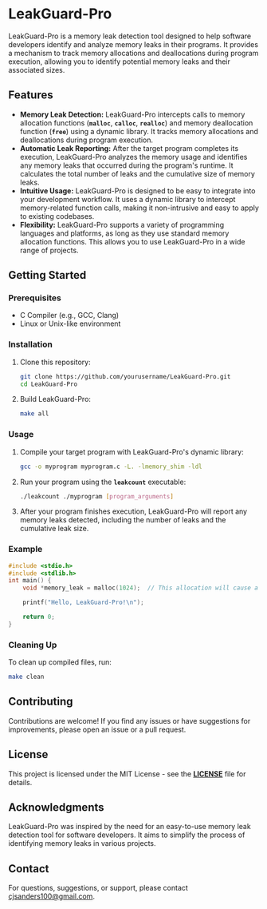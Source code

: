 # **LeakGuard-Pro**

LeakGuard-Pro is a memory leak detection tool designed to help software developers identify and analyze memory leaks in their programs. It provides a mechanism to track memory allocations and deallocations during program execution, allowing you to identify potential memory leaks and their associated sizes.

## **Features**

- **Memory Leak Detection:** LeakGuard-Pro intercepts calls to memory allocation functions (**`malloc`**, **`calloc`**, **`realloc`**) and memory deallocation function (**`free`**) using a dynamic library. It tracks memory allocations and deallocations during program execution.
- **Automatic Leak Reporting:** After the target program completes its execution, LeakGuard-Pro analyzes the memory usage and identifies any memory leaks that occurred during the program's runtime. It calculates the total number of leaks and the cumulative size of memory leaks.
- **Intuitive Usage:** LeakGuard-Pro is designed to be easy to integrate into your development workflow. It uses a dynamic library to intercept memory-related function calls, making it non-intrusive and easy to apply to existing codebases.
- **Flexibility:** LeakGuard-Pro supports a variety of programming languages and platforms, as long as they use standard memory allocation functions. This allows you to use LeakGuard-Pro in a wide range of projects.

## **Getting Started**

### **Prerequisites**

- C Compiler (e.g., GCC, Clang)
- Linux or Unix-like environment

### **Installation**

1. Clone this repository:

   ```bash
   git clone https://github.com/yourusername/LeakGuard-Pro.git
   cd LeakGuard-Pro
   ```

2. Build LeakGuard-Pro:

   ```bash
   make all
   ```

### **Usage**

1. Compile your target program with LeakGuard-Pro's dynamic library:

   ```bash
   gcc -o myprogram myprogram.c -L. -lmemory_shim -ldl
   ```

2. Run your program using the **`leakcount`** executable:

   ```bash
   ./leakcount ./myprogram [program_arguments]
   ```

3. After your program finishes execution, LeakGuard-Pro will report any memory leaks detected, including the number of leaks and the cumulative leak size.

### **Example**

```c
#include <stdio.h>
#include <stdlib.h>
int main() {
    void *memory_leak = malloc(1024);  // This allocation will cause a leak

    printf("Hello, LeakGuard-Pro!\n");

    return 0;
}
```

### **Cleaning Up**

To clean up compiled files, run:

```bash
make clean
```

## **Contributing**

Contributions are welcome! If you find any issues or have suggestions for improvements, please open an issue or a pull request.

## **License**

This project is licensed under the MIT License - see the **[LICENSE](https://opensource.org/license/mit/)** file for details.

## **Acknowledgments**

LeakGuard-Pro was inspired by the need for an easy-to-use memory leak detection tool for software developers. It aims to simplify the process of identifying memory leaks in various projects.

## **Contact**

For questions, suggestions, or support, please contact [cjsanders100@gmail.com](mailto:cjsanders100@gmail.com).
